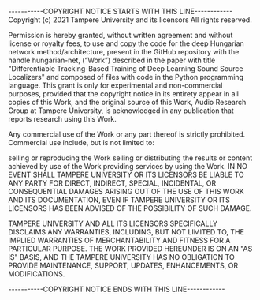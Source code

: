 -----------COPYRIGHT NOTICE STARTS WITH THIS LINE------------ Copyright (c) 2021 Tampere University and its licensors All rights reserved.

Permission is hereby granted, without written agreement and without license or royalty fees, to use and copy the code for the deep Hungarian network method/architecture, present in the GitHub repository with the handle hungarian-net, (“Work”) described in the paper with title "Differentiable Tracking-Based Training of Deep Learning Sound Source Localizers" and composed of files with code in the Python programming language. This grant is only for experimental and non-commercial purposes, provided that the copyright notice in its entirety appear in all copies of this Work, and the original source of this Work, Audio Research Group at Tampere University, is acknowledged in any publication that reports research using this Work.

Any commercial use of the Work or any part thereof is strictly prohibited. Commercial use include, but is not limited to:

selling or reproducing the Work
selling or distributing the results or content achieved by use of the Work
providing services by using the Work.
IN NO EVENT SHALL TAMPERE UNIVERSITY OR ITS LICENSORS BE LIABLE TO ANY PARTY FOR DIRECT, INDIRECT, SPECIAL, INCIDENTAL, OR CONSEQUENTIAL DAMAGES ARISING OUT OF THE USE OF THIS WORK AND ITS DOCUMENTATION, EVEN IF TAMPERE UNIVERSITY OR ITS LICENSORS HAS BEEN ADVISED OF THE POSSIBILITY OF SUCH DAMAGE.

TAMPERE UNIVERSITY AND ALL ITS LICENSORS SPECIFICALLY DISCLAIMS ANY WARRANTIES, INCLUDING, BUT NOT LIMITED TO, THE IMPLIED WARRANTIES OF MERCHANTABILITY AND FITNESS FOR A PARTICULAR PURPOSE. THE WORK PROVIDED HEREUNDER IS ON AN "AS IS" BASIS, AND THE TAMPERE UNIVERSITY HAS NO OBLIGATION TO PROVIDE MAINTENANCE, SUPPORT, UPDATES, ENHANCEMENTS, OR MODIFICATIONS.

-----------COPYRIGHT NOTICE ENDS WITH THIS LINE------------